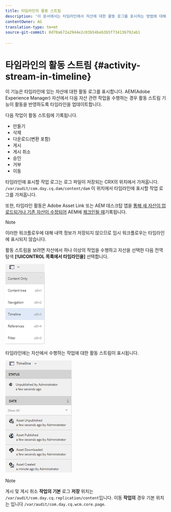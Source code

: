 ```yaml
---
title: 타임라인의 활동 스트림
description: '이 문서에서는 타임라인에서 자산에 대한 활동 로그를 표시하는 방법에 대해 설명합니다. '
contentOwner: AG
translation-type: tm+mt
source-git-commit: 0d70a672a2944e2c03b54beb3b5f734136792ab1

---
```



# 타임라인의 활동 스트림 {#activity-stream-in-timeline}

이 기능은 타임라인에 있는 자산에 대한 활동 로그를 표시합니다. AEM(Adobe Experience Manager) 자산에서 다음 자산 관련 작업을 수행하는 경우 활동 스트림 기능이 활동을 반영하도록 타임라인을 업데이트합니다.

다음 작업이 활동 스트림에 기록됩니다.

* 만들기
* 삭제
* 다운로드(변환 포함)
* 게시
* 게시 취소
* 승인
* 거부
* 이동

타임라인에 표시할 작업 로그는 로그 파일이 저장되는 CRX의 위치에서 가져옵니다. `/var/audit/com.day.cq.dam/content/dam` 이 위치에서 타임라인에 표시할 작업 로그를 가져옵니다.

또한, 타임라인 활동은 Adobe Asset Link 또는 AEM 데스크탑 앱을 [통해 새 자산이 업로드되거나 기존 자산이 수정되어](https://helpx.adobe.com/enterprise/using/manage-assets-using-adobe-asset-link.html) AEM에 [체크인될 때](https://docs.adobe.com/content/help/en/experience-manager-desktop-app/using/introduction.html)기록됩니다.

>[!NOTE]
>
>이러한 워크플로우에 대해 내역 정보가 저장되지 않으므로 임시 워크플로우는 타임라인에 표시되지 않습니다.

활동 스트림을 보려면 자산에서 하나 이상의 작업을 수행하고 자산을 선택한 다음 전역 탐색 **[!UICONTROL 목록에서 타임라인을]** 선택합니다.

![타임라인-3](assets/timeline-3.png)

타임라인에는 자산에서 수행하는 작업에 대한 활동 스트림이 표시됩니다.

![activity_stream](assets/activity_stream.png)

>[!NOTE]
>
>게시 및 게시 취소 **작업의 기본** 로그 **저장** 위치는 `/var/audit/com.day.cq.replication/content`입니다. 이동 **작업의** 경우 기본 위치는 입니다 `/var/audit/com.day.cq.wcm.core.page`.
